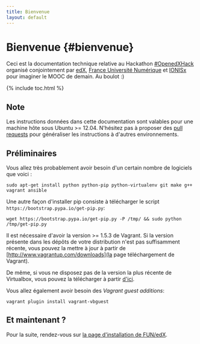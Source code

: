 ```yaml
---
title: Bienvenue
layout: default
---
```


# Bienvenue {#bienvenue}

Ceci est la documentation technique relative au Hackathon [#OpenedXHack](http://hack.openedx.fr/) organisé
conjointement par [edX](http://openedx.org/), [France Université
Numérique](http://france-universite-numerique-mooc.fr/) et
[IONISx](https://ionisx.com/) pour imaginer le MOOC de demain. Au boulot :)

{% include toc.html %}

## Note

Les instructions données dans cette documentation sont valables pour une
machine hôte sous Ubuntu >= 12.04. N'hésitez pas à proposer des [pull
requests](https://github.com/openfun/hackathon) pour généraliser les
instructions à d'autres environnements.

## Préliminaires

Vous allez très probablement avoir besoin d'un certain nombre de logiciels que voici :

    sudo apt-get install python python-pip python-virtualenv git make g++ vagrant ansible

Une autre façon d'installer pip consiste à télécharger le script `https://bootstrap.pypa.io/get-pip.py`:

    wget https://bootstrap.pypa.io/get-pip.py -P /tmp/ && sudo python /tmp/get-pip.py

Il est nécessaire d'avoir la version >= 1.5.3 de Vagrant. Si la version
présente dans les dépôts de votre distribution n'est pas suffisamment récente,
vous pouvez la mettre à jour à partir de
[http://www.vagrantup.com/downloads](la page téléchargement de Vagrant).

De même, si vous ne disposez pas de la version la plus récente de Virtualbox,
vous pouvez la télécharger à partir
[d'ici](https://www.virtualbox.org/wiki/Linux_Downloads).

Vous allez également avoir besoin des *Vagrant guest additions*:

    vagrant plugin install vagrant-vbguest

## Et maintenant ?

Pour la suite, rendez-vous sur [la page d'installation de FUN/edX](/hackathon/02-install.html). 
